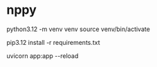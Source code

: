 # nppy

python3.12 -m venv venv
source venv/bin/activate

pip3.12 install -r requirements.txt

uvicorn app:app --reload
